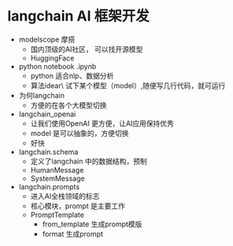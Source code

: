 # langchain AI 框架开发

- modelscope 摩搭
  - 国内顶级的AI社区， 可以找开源模型
  - HuggingFace
- python notebook .ipynb
  - python 适合nlp、数据分析
  - 算法idear\ 试下某个模型（model）,随便写几行代码，就可运行
- 为何langchain
  - 方便的在各个大模型切换
- langchain_openai 
  - 让我们使用OpenAI 更方便，让AI应用保持优秀
  - model 是可以抽象的，方便切换
  - 好快
- langchain.schema
  - 定义了langchain 中的数据结构，预制
  - HumanMessage
  - SystemMessage
- langchain.prompts
  - 进入AI全栈领域的标志
  - 核心模块，prompt 是主要工作
  - PromptTemplate 
    - from_template 生成prompt模版
    - format 生成prompt
